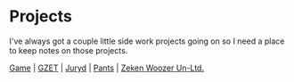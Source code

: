 # Projects

I've always got a couple little side work projects going on so I need a place to keep notes on those projects.

[Game](game) |
[GZET](gzet) |
[Juryd](juryd) |
[Pants](pants) |
[Zeken Woozer Un-Ltd.](zw)